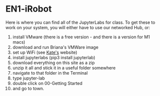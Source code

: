 # EN1-iRobot
 Here is where you can find all of the JupyterLabs for class.  To get these to work on your system, you will either have to use our networked Hub, or:
 1. install VMware (there is a free version - and there is a version for M1 macs)
 2. download and run Briana's VMWare image
 3. set up WiFi (see [Kate's](https://katewujciak1.wixsite.com/projectcreate/parallels) website)
 4. install jupyterlabs  (pip3 install jupyterlab)
 5. download everything on this site as a zip
 6. unzip it all and stick it in a useful folder somewhere
 7. navigate to that folder in the Terminal
 8. type jupyter-lab
 9. double click on 00-Getting Started 
 10. and go to town.
